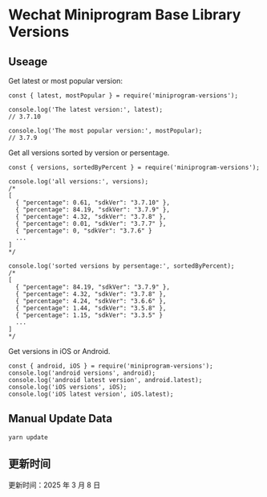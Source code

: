 
# Wechat Miniprogram Base Library Versions

## Useage

Get latest or most popular version:

```;
const { latest, mostPopular } = require('miniprogram-versions');

console.log('The latest version:', latest);
// 3.7.10

console.log('The most popular version:', mostPopular);
// 3.7.9

```

Get all versions sorted by version or persentage.

```
const { versions, sortedByPercent } = require('miniprogram-versions');

console.log('all versions:', versions);
/*
[
  { "percentage": 0.61, "sdkVer": "3.7.10" },
  { "percentage": 84.19, "sdkVer": "3.7.9" },
  { "percentage": 4.32, "sdkVer": "3.7.8" },
  { "percentage": 0.01, "sdkVer": "3.7.7" },
  { "percentage": 0, "sdkVer": "3.7.6" }
  ...
]
*/

console.log('sorted versions by persentage:', sortedByPercent);
/*
[
  { "percentage": 84.19, "sdkVer": "3.7.9" },
  { "percentage": 4.32, "sdkVer": "3.7.8" },
  { "percentage": 4.24, "sdkVer": "3.6.6" },
  { "percentage": 1.44, "sdkVer": "3.5.8" },
  { "percentage": 1.15, "sdkVer": "3.3.5" }
  ...
]
*/
```

Get versions in iOS or Android.

```
const { android, iOS } = require('miniprogram-versions');
console.log('android versions', android);
console.log('android latest version', android.latest);
console.log('iOS versions', iOS);
console.log('iOS latest version', iOS.latest);
```

## Manual Update Data

```
yarn update
```

## 更新时间

更新时间：2025 年 3 月 8 日
